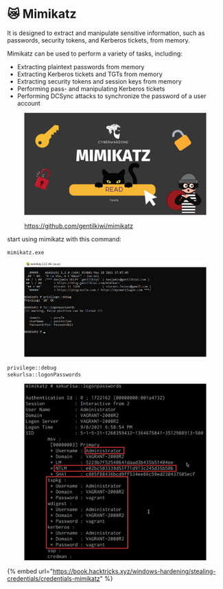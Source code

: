 # 😿 Mimikatz

It is designed to extract and manipulate sensitive information, such as passwords, security tokens, and Kerberos tickets, from memory.

Mimikatz can be used to perform a variety of tasks, including:

* Extracting plaintext passwords from memory
* Extracting Kerberos tickets and TGTs from memory
* Extracting security tokens and session keys from memory
* Performing pass- and manipulating Kerberos tickets
* Performing DCSync attacks to synchronize the password of a user account

<figure><img src="../../../../.gitbook/assets/image (14) (1) (1) (1) (1) (1) (1) (1) (1) (1) (1).png" alt=""><figcaption><p><a href="https://github.com/gentilkiwi/mimikatz">https://github.com/gentilkiwi/mimikatz</a></p></figcaption></figure>

start using mimikatz with this command:

```
mimikatz.exe
```

<figure><img src="../../../../.gitbook/assets/image (15) (1) (1) (1) (1) (1) (1) (1) (1) (1) (1).png" alt=""><figcaption></figcaption></figure>

```
privilege::debug
sekurlsa::logonPasswords
```

<figure><img src="../../../../.gitbook/assets/image (16) (1) (1) (1) (1) (1) (1) (1) (1) (1) (1).png" alt=""><figcaption></figcaption></figure>

{% embed url="https://book.hacktricks.xyz/windows-hardening/stealing-credentials/credentials-mimikatz" %}
